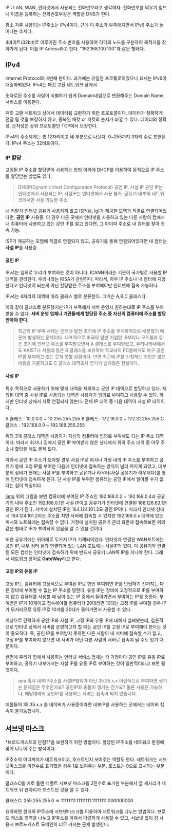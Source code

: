 

IP : 
LAN, WAN, 인터넷에서 사용되는 전화번호라고 생각하자. 전화번호를 외우기 힘드니 이름을 등록하는 전화번호부같은 역할을 DNS가 한다.

평소 자주 사용되는 IP주소는 IPv4이다. 근데 이 주소가 부족해지면서 IPv6 주소가 늘어나는 추세다. 

4바이트(32bit)로 이루어진 주소 번호를 사용하여 각각의 노드를 구분하여 목적지를 찾아가게 된다. 이를 IP Adress라고 한다. "192.168.100.100"과 같은 형태다. 

## IPv4

Internet Protocol의 4번째 판이다. 과거에는 유일한 프로톸로이었으나 요새는 IPv6이 대중화되었다. IPv4는 패킷 교환 네트워크 상에서 

숫자로된 주소를 사람이 식별하기 쉽게 Domain네임으로 변환해주는 Domain Name 서비스를 이용한다. 

패킷 교환 네트워크 상에서 데이터를 교환하기 위한 프로토콜이다. 데이터가 정확하게 전달 될 것을 보장하지 않고, 중복된 패킷 or 패킷의 순서가 바뀔 수 있다. 데이터의 정확성, 순차성은 상위 프로토콜인 TCP에서 보장한다.

IPv4의 주소쳬게는 총 12자리이고 네 부분으로 나뉜다. 0~255까지 3자리 수로 표현된다. IPv4 주소는 32비트이다. 


### IP 할당

고정된 IP 주소를 할당받아 사용하는 방법 이외에 DHCP를 이용하여 동적으로 IP 주소를 할당받는 방법도 있다. 

> DHCP(Dynamic Host Configuration Protocol)
공인 IP, 사설 IP
공인 IP는 인터넷에서 사용되는 IP, 사설IP는 인터넷에서 사용 불가 .공유기 내부의 네트워크에서만 사용 가능한 주소.

내 커멑가 인터넷 공유기 사용자히 않고 ISP(kt, lg)가 제공한 모뎀과 직결로 연결되어있다면, **공인 IP** 사용중. 이 경우 다른 곳에서 인터넷을 사용하고 있는 다른 사람의 컴에서 내 컴퓨터에 사용하고 있는 공인 IP를 알고 있다면, 그 아이피 주소로 내 컴터를 찾아 접속 가능.

ISP가 제공하는 모뎀에 직결로 연결되지 않고, 공유기를 통해 연결되어있다면 내 컴터는 **사설 IP**를 사용중. 


#### 공인 IP

IPv4는 임의로 우리가 부여하는 것이 아니다. ICANN이라는 기관이 국가별로 사용할 IP 대역을 관리한다. 우리나라는 KISA가 관린하다. 따라서, 아무 IP 주소나 내 컴터에 지정한다고 인터넷이 되는게 아닌 할당받은 주소를 부여해야만 인터넷에 접속 가능하다.

IPv4는 4자리의 대역에 따라 클래스 별로 분류한다. 그거슨 A,B,C 클래스다.

이와 같이 클래스로 분류했지만 IP가 부족해서 서버 운영시 원하는대로 IP 주소를 부여받을 수 없다. **서버 운영 업체나 기관들에게 할당된 주소 중 자신의 컴퓨터에 주소를 할당 받아야 한다.**

> 최근의 IP 부족 사태는 인터넷 발전 초기에 IP 주소를 무계획적으로 배분했기 때문에 발생하는 문제이다. 대표적으로 미국의 일반 기업인 IBM이나 모토롤라 등은 초기에 인터넷 주소를 부여받으면서 A 클래스를 부여받았고, 우리나라내에서도 KAIST나 서울대 등은 B 클래스를 보유하여 학교내의 PC들에게도 마구 공인 IP를 부여하고 있는 웃지 못할 상황이다. 반면 최근에 IP를 신청하는 기업은 많은 비용을 지불하고도 C 클래스 대역조차 얻기가 쉽지않은 현실이다.

#### 사설 IP

특수 목적으로 사용하기 위해 몇개 대역을 제외하고 공인 IP 대역으로 할당하고 있다. 제외된 대역 중 사설 IP로 사용되는 대역은 사용자가 임의로 부여하고 사용할 수 있다. 하지만 인터넷 상에서 서로 연결되지 않는다. 전체 IP 대역 중 다음 대역이 사설 IP 대역이다.

A 클래스 : 10.0.0.0 ~ 10.255.255.255
B 클래스 : 172.16.0.0 ~ 172.31.255.255
C 클래스 : 192.168.0.0 ~ 192.168.255.255

위의 3개 클래스 대역은 사용자가 자신의 컴퓨터에 임의로 부여해도 되는 IP 주소 대역이다. 따라서 회사나 집에서 공인 IP 부여받지 않은 상태에서 위의 주소 대역 중 아무 주소나 할당을 해도 문제 없다.

따라서 공인 IP 주소가 모자랄 경우 사설 IP로 회사나 가정 내의 IP 주소를 부여하고 공유기 등에 고정 IP를 부여한 다음에 인터넷에 접속하는 방식이 널리 퍼지게 되었고, 대부분의 장비가 현재는 사설 IP를 부여하고 공유기나 라우터(사실 공유기가 라우터다)를 통해 인터넷에 접속하게 된다. 단 사설 IP를 부여한 컴퓨터는 공인 IP에서 알아볼 수가 없다는 점이 특징이다.

[!img](http://gotocloud.co.kr/wp-content/uploads/2013/03/IP2.png)
위의 그림을 보면 컴퓨터에 부여된 IP 주소인 192.168.0.2 ~ 192.168.0.4과 공유기의 내부 주소인 192.168.0.1은 사설 IP이고 공유기가 인터넷에 연결된 168.126.63.1은 공인 IP가 된다. 서버에 설치된 IP인 164.124.101.2도 공인 IP이다. 따라서 인터넷 상에서  164.124.101.2라는 주소를 치면 서버에 접속할 수 있지만 192.168.0.x 대역에 있는 피시와 노트북에는 접속할 수 없다. 가정에 설치된 공유기 관리 화면에 접속해보면 위의 같은 형태로 IP가 부여되어 있음을 알 수 있을 것이다.

또한 공유기에는 위아래로 두가지 IP가 기재되어있다. 인터넷과 연결된 WAN포트에는 공인 IP, 내부 컴터 들과 연결되어 있는 LAN 포트에는 사설IP가 있다. 이 공유기와 연결된 모든 컴터는 인터넷에 접속하기 위해 반드시 공유기 LAN쪽 IP를 지나야 한다. 그래서 네트워크 용어로 **GateWay**라고 한다.

#### 고정 IP와 유동 IP

고정 IP는 컴퓨터에 고정적으로 부여된 IP로 한번 부여되면 IP를 반납하기 전까지는 다른 장비에 부여할 수 없는 IP 주소를 말한다. 유동 IP는 장비에 고정적으로 IP를 부여하지 않고 컴퓨터를 사용할 때 남아 있는 IP 중에서 돌아가면서 부여하는 IP를 뜻한다. 부여받은 IP가 10개이고 접속해야할 컴퓨터가 20대라면 10대는 고정 IP를 부여할 경우 IP가 모자라므로 유동 IP로 10개를 20대가 돌아가면서 사용할 수 있다.

이상으로 간략하게 공인 IP와 사설 IP, 고정 IP와 유동 IP에 대해서 살펴봤는데, 결론적으로 인터넷 상에서 서버를 운영하고자 할 때는 공인 IP를 고정 IP로 부여해야 한다는 것이 중요하다. 즉, 공인 IP를 부여받지 못하면 다른 사람이 내 서버에 접속할 수가 없고, 고정 IP를 부여하지 않으면 내 서버가 아닌 다른 사람의 서버로 접속이 될 수도 있기 때문이다.

반면에 우리가 집에서 사용하는 인터넷 서비스 업체는 각 가정마다 공인 IP를 유동 IP로 부여하고, 공유기 내부에서는 사설 IP를 유동 IP로 부여하는 것이 일반적이라고 보면 될 것이다.



> qna
혹시 내부IP주소를 사설IP범위가 아닌 35.35.x.x 이런식으로 부여하면 생기는 문제점은 무엇인가요? 공인IP와 충돌이 생기는 건가요?
물론 사용은 가능하나,
해당대역의 공인IP를 사용하는 서버는 접속이 되지 않습니다.

예를들어
35.35.x.x 를 네이버가 사용중이라면
내부IP를 사용하는 곳에서는 네이버 접속이 불가능합니다.

## 서브넷 마스크

*브로드캐스트의 단점?*을 보완하기 위한 방법이다. 할당된 IP주소를 네트워크 환경에 맞게 나누어 주는 방식이다.

IP주소의 어디까지가 네트워크이고, 호스트인지 보여주는 역할도 한다. 네트워크는 서브넷마스크를 이진수로 표기했을 경우 1로 보여주는 부분, 호스트는 0으로 표시되는 부분이다. 

클래스C를 예로 들면 디폴트 서브넷 마스크를 2진수로 표기한 부분에서 앞 세자리가 네트워크 뒤 한자리가 호스트인 것을 알 수 있다. 

클래스C: 255.255.255.0 => 11111111.11111111.11111111.000000000

요약하면 한개의 IP주소에 서브넷마스크를 이용하여 네트워크를 나누는 방법이다. 브로드 캐스트 영역을 나누고 IP주소를 아껴서 다양하게 사용할 수 있고, 서브넷 없이 걍 사용시 브로드캐스트 도메인이 너무 커지는 문제 발생한다.
